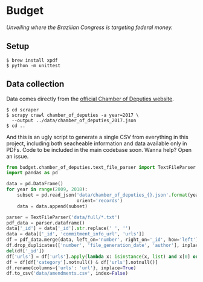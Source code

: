 # Budget

*Unveiling where the Brazilian Congress is targeting federal money.*

## Setup

```console
$ brew install xpdf
$ python -m unittest
```

## Data collection

Data comes directly from the [official Chamber of Deputies website](http://www2.camara.leg.br/orcamento-da-uniao/leis-orcamentarias/loa/ob_loa_consulta_emendas).

```console
$ cd scraper
$ scrapy crawl chamber_of_deputies -a year=2017 \
  --output ../data/chamber_of_deputies_2017.json
$ cd ..
  ```

And this is an ugly script to generate a single CSV from everything in this project, including both seacheable information and data available only in PDFs. Code to be included in the main codebase soon. Wanna help? Open an issue.

```python
from budget.chamber_of_deputies.text_file_parser import TextFileParser
import pandas as pd

data = pd.DataFrame()
for year in range(2009, 2018):
    subset = pd.read_json('data/chamber_of_deputies_{}.json'.format(year),
                          orient='records')
    data = data.append(subset)

parser = TextFileParser('data/full/*.txt')
pdf_data = parser.dataframe()
data['_id'] = data['_id'].str.replace(' ', '')
data = data[['_id', 'commitment_info_url', 'urls']]
df = pdf_data.merge(data, left_on='number', right_on='_id', how='left')
df.drop_duplicates(['number', 'file_generation_date', 'author'], inplace=True)
del(df['_id'])
df['urls'] = df['urls'].apply(lambda x: isinstance(x, list) and x[0] or None)
df = df[df['category'].notnull() & df['urls'].notnull()]
df.rename(columns={'urls': 'url'}, inplace=True)
df.to_csv('data/amendments.csv', index=False)
```
